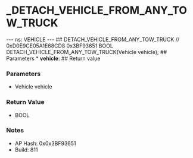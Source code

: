 # _DETACH_VEHICLE_FROM_ANY_TOW_TRUCK

--- ns: VEHICLE --- ## DETACH_VEHICLE_FROM_ANY_TOW_TRUCK  // 0xD0E9CE05A1E68CD8 0x3BF93651 BOOL DETACH_VEHICLE_FROM_ANY_TOW_TRUCK(Vehicle vehicle);   ## Parameters * **vehicle**:  ## Return value

### Parameters
* Vehicle vehicle

### Return Value
* BOOL

### Notes
* AP Hash: 0x0x3BF93651
* Build: 811

